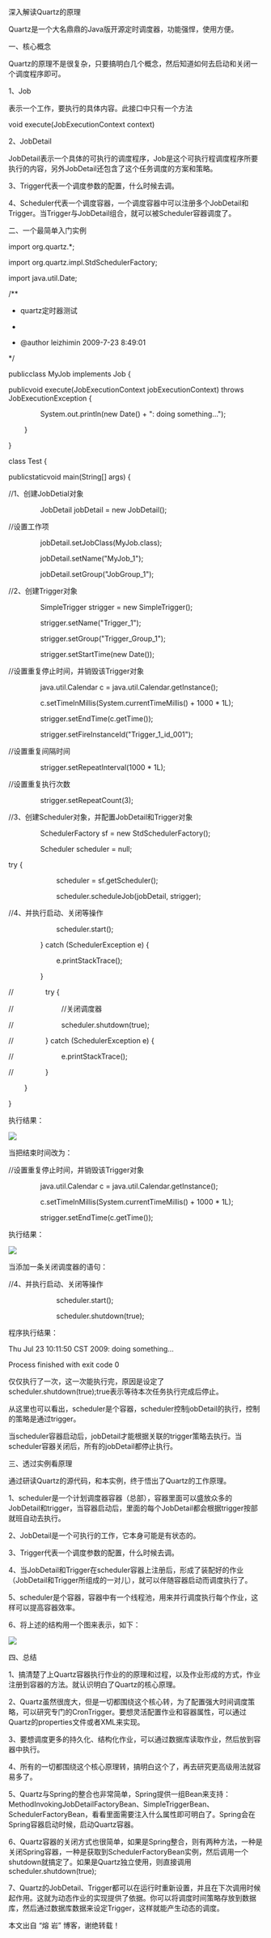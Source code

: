 深入解读Quartz的原理

Quartz是一个大名鼎鼎的Java版开源定时调度器，功能强悍，使用方便。

一、核心概念

Quartz的原理不是很复杂，只要搞明白几个概念，然后知道如何去启动和关闭一个调度程序即可。

1、Job

表示一个工作，要执行的具体内容。此接口中只有一个方法

void execute(JobExecutionContext context)

2、JobDetail

JobDetail表示一个具体的可执行的调度程序，Job是这个可执行程调度程序所要执行的内容，另外JobDetail还包含了这个任务调度的方案和策略。

3、Trigger代表一个调度参数的配置，什么时候去调。

4、Scheduler代表一个调度容器，一个调度容器中可以注册多个JobDetail和Trigger。当Trigger与JobDetail组合，就可以被Scheduler容器调度了。

二、一个最简单入门实例

import org.quartz.*;

import org.quartz.impl.StdSchedulerFactory;



import java.util.Date;



/**

* quartz定时器测试

*

* @author leizhimin 2009-7-23 8:49:01

*/

publicclass MyJob implements Job {

publicvoid execute(JobExecutionContext jobExecutionContext) throws JobExecutionException {

                System.out.println(new Date() + ": doing something...");

        }

}



class Test {

publicstaticvoid main(String[] args) {

//1、创建JobDetial对象

                JobDetail jobDetail = new JobDetail();

//设置工作项

                jobDetail.setJobClass(MyJob.class);

                jobDetail.setName("MyJob_1");

                jobDetail.setGroup("JobGroup_1");



//2、创建Trigger对象

                SimpleTrigger strigger = new SimpleTrigger();

                strigger.setName("Trigger_1");

                strigger.setGroup("Trigger_Group_1");

                strigger.setStartTime(new Date());

//设置重复停止时间，并销毁该Trigger对象

                java.util.Calendar c = java.util.Calendar.getInstance();

                c.setTimeInMillis(System.currentTimeMillis() + 1000 * 1L);

                strigger.setEndTime(c.getTime());

                strigger.setFireInstanceId("Trigger_1_id_001");

//设置重复间隔时间

                strigger.setRepeatInterval(1000 * 1L);

//设置重复执行次数

                strigger.setRepeatCount(3);



//3、创建Scheduler对象，并配置JobDetail和Trigger对象

                SchedulerFactory sf = new StdSchedulerFactory();

                Scheduler scheduler = null;

try {

                        scheduler = sf.getScheduler();

                        scheduler.scheduleJob(jobDetail, strigger);

//4、并执行启动、关闭等操作

                        scheduler.start();



                } catch (SchedulerException e) {

                        e.printStackTrace();

                }

//                try {

//                        //关闭调度器

//                        scheduler.shutdown(true);

//                } catch (SchedulerException e) {

//                        e.printStackTrace();

//                }

        }

}

执行结果：

![](D:/download/youdaonote-pull-master/data/Technology/JAVA/Quartz/images/2CF61C7F4A8E4A2E9F34541865151135200907231248314997265.png)

当把结束时间改为：

//设置重复停止时间，并销毁该Trigger对象

                java.util.Calendar c = java.util.Calendar.getInstance();

                c.setTimeInMillis(System.currentTimeMillis() + 1000 * 1L);

                strigger.setEndTime(c.getTime());

执行结果：

![](D:/download/youdaonote-pull-master/data/Technology/JAVA/Quartz/images/1139571A790B45A8B7C7D4427C620803200907231248315065031.png)

当添加一条关闭调度器的语句：

//4、并执行启动、关闭等操作

                        scheduler.start();

                        scheduler.shutdown(true);

程序执行结果：

Thu Jul 23 10:11:50 CST 2009: doing something...



Process finished with exit code 0

仅仅执行了一次，这一次能执行完，原因是设定了scheduler.shutdown(true);true表示等待本次任务执行完成后停止。

从这里也可以看出，scheduler是个容器，scheduler控制jobDetail的执行，控制的策略是通过trigger。

当scheduler容器启动后，jobDetail才能根据关联的trigger策略去执行。当scheduler容器关闭后，所有的jobDetail都停止执行。

三、透过实例看原理

通过研读Quartz的源代码，和本实例，终于悟出了Quartz的工作原理。

1、scheduler是一个计划调度器容器（总部），容器里面可以盛放众多的JobDetail和trigger，当容器启动后，里面的每个JobDetail都会根据trigger按部就班自动去执行。

2、JobDetail是一个可执行的工作，它本身可能是有状态的。

3、Trigger代表一个调度参数的配置，什么时候去调。

4、当JobDetail和Trigger在scheduler容器上注册后，形成了装配好的作业（JobDetail和Trigger所组成的一对儿），就可以伴随容器启动而调度执行了。

5、scheduler是个容器，容器中有一个线程池，用来并行调度执行每个作业，这样可以提高容器效率。

6、将上述的结构用一个图来表示，如下：

![](D:/download/youdaonote-pull-master/data/Technology/JAVA/Quartz/images/3AB773906F414461A58E5EC31DC51750200907231248316831062.png)

四、总结

1、搞清楚了上Quartz容器执行作业的的原理和过程，以及作业形成的方式，作业注册到容器的方法。就认识明白了Quartz的核心原理。

2、Quartz虽然很庞大，但是一切都围绕这个核心转，为了配置强大时间调度策略，可以研究专门的CronTrigger。要想灵活配置作业和容器属性，可以通过Quartz的properties文件或者XML来实现。

3、要想调度更多的持久化、结构化作业，可以通过数据库读取作业，然后放到容器中执行。

4、所有的一切都围绕这个核心原理转，搞明白这个了，再去研究更高级用法就容易多了。

5、Quartz与Spring的整合也非常简单，Spring提供一组Bean来支持：MethodInvokingJobDetailFactoryBean、SimpleTriggerBean、SchedulerFactoryBean，看看里面需要注入什么属性即可明白了。Spring会在Spring容器启动时候，启动Quartz容器。

6、Quartz容器的关闭方式也很简单，如果是Spring整合，则有两种方法，一种是关闭Spring容器，一种是获取到SchedulerFactoryBean实例，然后调用一个shutdown就搞定了。如果是Quartz独立使用，则直接调用scheduler.shutdown(true);

7、Quartz的JobDetail、Trigger都可以在运行时重新设置，并且在下次调用时候起作用。这就为动态作业的实现提供了依据。你可以将调度时间策略存放到数据库，然后通过数据库数据来设定Trigger，这样就能产生动态的调度。

本文出自 “熔 岩” 博客，谢绝转载！